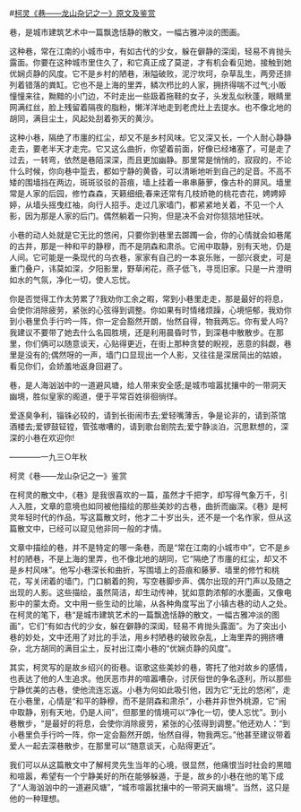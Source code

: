 #[柯灵《巷——龙山杂记之一》原文及鉴赏](https://www.vrrw.net/wx/8821.html)

巷，是城市建筑艺术中一篇飘逸恬静的散文，一幅古雅冲淡的图画。

这种巷，常在江南的小城市中，有如古代的少女，躲在僻静的深闺，轻易不肯抛头露面。你要在这种城市里住久了，和它真正成了莫逆，才有机会看见她，接触到她优娴贞静的风度。它不是乡村的陋巷，湫隘破败，泥泞坎坷，杂草乱生，两旁还排列着错落的粪缸。它也不是上海的里弄，鳞次栉比的人家，拥挤得喘不过气;小贩憧憧来往，黝黯的小门边，不时走出一些趿着拖鞋的女子，头发乱似秋蓬，眼睛里网满红丝，脸上残留着隔夜的脂粉，懒洋洋地走到老虎灶上去提水。也不像北地的胡同，满目尘土，风起处刮着弥天的黄沙。

这种小巷，隔绝了市廛的红尘，却又不是乡村风味。它又深又长，一个人耐心静静走去，要老半天才走完。它又这么曲折，你望着前面，好像已经堵塞了，可是走了过去，一转弯，依然是巷陌深深，而且更加幽静。那里常是悄悄的，寂寂的，不论什么时候，你向巷中踅去，都如宁静的黄昏，可以清晰地听到自己的足音。不高不矮的围墙挡在两边，斑斑驳驳的苔痕，墙上挂着一串串藤萝，像古朴的屏风。墙里常是人家的后园，修竹森森，天籁细细;春来还常有几枝娇艳的桃花杏花，娉娉婷婷，从墙头摇曳红袖，向行人招手。走过几家墙门，都紧紧地关着，不见一个人影，因为那是人家的后门。偶然躺着一只狗，但是决不会对你狺狺地狂吠。



小巷的动人处就是它无比的悠闲，只要你到巷里去踯躅一会，你的心情就会如巷尾的古井，那是一种和平的静穆，而不是阴森和肃杀。它闹中取静，别有天地，仍是人间。它可能是一条现代的乌衣巷，家家有自己的一本哀乐账，一部兴衰史，可是重门叠户，讳莫如深，夕阳影里，野草闲花，燕子低飞，寻觅旧家。只是一片澄明如水的气氛，净化一切，使人忘忧。

你是否觉得工作太劳累了?我劝你工余之暇，常到小巷里走走，那是最好的将息，会使你消除疲劳，紧张的心弦得到调整。你如果有时情绪烦躁，心境悒郁，我劝你到小巷里负手行吟一阵，你一定会豁然开朗，怡然自得，物我两忘。你有爱人吗?我建议不要带了她去什么名园胜境，还是利用晨昏时节，到深巷中散散步。在那里，你们俩可以随意谈天，心贴得更近，在街上那种贪婪的睨视，恶意的斜觑，巷里是没有的;偶然呀的一声，墙门口显现出一个人影，又往往是深居简出的姑娘，看见你们，会娇羞地返身回避了。

巷，是人海汹汹中的一道避风塘，给人带来安全感;是城市喧嚣扰攘中的一带洞天幽境，胜似皇家的阁道，便于平常百姓徘徊徜徉。

爱逐臭争利，锱铢必较的，请到长街闹市去;爱轻嘴薄舌，争是论非的，请到茶馆酒楼去;爱锣鼓钲镗，管弦嗷嘈的，请到歌台剧院去;爱宁静淡泊，沉思默想的，深深的小巷在欢迎你!

————一九三○年秋

柯灵《巷——龙山杂记之一》鉴赏

在柯灵的散文中，《巷》是我很喜欢的一篇，虽然才千把字，却写得气象万千，引人入胜，文章的意境也如同被他描绘的那些美妙的古巷，曲折而幽深。《巷》是柯灵年轻时代的作品，写这篇散文时，他才二十岁出头，还不是一个名作家，但从这篇散文中，已经可以窥见他非同一般的才情。

文章中描绘的巷，并不是特定的哪一条巷，而是“常在江南的小城市中”，它不是乡村的陋巷，不是上海的里弄，也不像北地的胡同，它“隔绝了市廛的红尘，却又不是乡村风味”。他写小巷深长和曲折，写围墙上的苔痕和藤萝、墙里的修竹和桃花，写关闭着的墙门，门口躺着的狗，写空巷脚步声、偶尔出现的开门声以及随之出现的人影。这些描绘，虽然简洁，却生动传神，犹如意韵浓郁的水墨画，又像电影中的蒙太奇。文中用一些生动的比喻，从各种角度写出了小镇古巷的动人之处。在柯灵的笔下，巷“是城市建筑艺术的一篇飘逸恬静的散文，一幅古雅冲淡的图画”，它们“有如古代的少女，躲在僻静的深闺，轻易不肯抛头露面”。为了突出小巷的妙处，文中还用了对比的手法，用乡村陋巷的破败杂乱，上海里弄的拥挤嘈杂，北方胡同的满目尘土，反衬出江南小巷的“优娴贞静的风度”。

其实，柯灵写的是故乡绍兴的街巷。讴歌这些美妙的巷，寄托了他对故乡的感情，也表达了他的人生追求。他厌恶市井的喧嚣嘈杂，讨厌俗世的争名逐利，所以那些宁静优美的古巷，使他流连忘返。小巷为何如此吸引他，因为它“无比的悠闲”，走在小巷里，心情是“和平的静穆，而不是阴森和肃杀”，小巷并非世外桃源，它“闹中取静，别有天地，仍是人间”，但那里的情境可以“净化一切，使人忘忧”。到小巷散步，“是最好的将息，会使你消除疲劳，紧张的心弦得到调整。”他还劝人：“到小巷里负手行吟一阵，你一定会豁然开朗，怡然自得，物我两忘。”他甚至建议带着爱人一起去深巷散步，在那里可以“随意谈天，心贴得更近”。

我们可以从这篇散文中了解柯灵先生当年的心境，很显然，他痛恨当时社会的黑暗和喧嚣，希望有一个宁静美好的所在能够躲遁，于是，故乡的小巷在他的笔下成了“人海汹汹中的一道避风塘”，“城市喧嚣扰攘中的一带洞天幽境”。当然，这只是他的一种理想。

